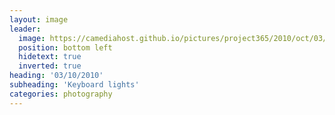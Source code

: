 ```yaml
---
layout: image
leader:
  image: https://camediahost.github.io/pictures/project365/2010/oct/03/031010.jpg
  position: bottom left
  hidetext: true
  inverted: true
heading: '03/10/2010'
subheading: 'Keyboard lights'
categories: photography
---
```

